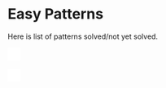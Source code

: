 # Easy Patterns

Here is list of patterns solved/not yet solved.

![solved](/Assets/Pictures/mark.png "solved")

![not yet solved](/Assets/Pictures/unmark.png "not yet solved")
